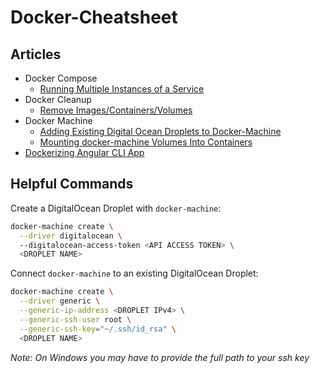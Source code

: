 # Docker-Cheatsheet

## Articles
* Docker Compose
  * [Running Multiple Instances of a Service](https://pspdfkit.com/blog/2018/how-to-use-docker-compose-to-run-multiple-instances-of-a-service-in-development/)
* Docker Cleanup
  * [Remove Images/Containers/Volumes](https://www.digitalocean.com/community/tutorials/how-to-remove-docker-images-containers-and-volumes)
* Docker Machine
  * [Adding Existing Digital Ocean Droplets to Docker-Machine](https://medium.com/rayn-studios/adding-existing-digital-ocean-droplet-to-docker-machine-93dfb28e1d96)
  * [Mounting docker-machine Volumes Into Containers](https://docs.docker.com/machine/reference/mount/)
* [Dockerizing Angular CLI App](https://mherman.org/blog/dockerizing-an-angular-app/)

## Helpful Commands

Create a DigitalOcean Droplet with `docker-machine`:
```bash
docker-machine create \
  --driver digitalocean \ 
  --digitalocean-access-token <API ACCESS TOKEN> \
  <DROPLET NAME>
```

Connect `docker-machine` to an existing DigitalOcean Droplet:
```bash
docker-machine create \
  --driver generic \
  --generic-ip-address <DROPLET IPv4> \
  --generic-ssh-user root \
  --generic-ssh-key="~/.ssh/id_rsa" \
  <DROPLET NAME>
```
*Note: On Windows you may have to provide the full path to your ssh key*

